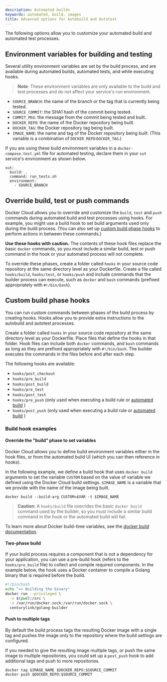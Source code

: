 ```yaml
---
description: Automated builds
keywords: automated, build, images
title: Advanced options for Autobuild and Autotest
---
```


The following options allow you to customize your automated build and automated test processes.

## Environment variables for building and testing

Several utility environment variables are set by the build process, and are
available during automated builds, automated tests, and while executing
hooks.

> **Note**: These environment variables are only available to the build and test
processes and do not affect your service's run environment.

* `SOURCE_BRANCH`: the name of the branch or the tag that is currently being tested.
* `SOURCE_COMMIT`: the SHA1 hash of the commit being tested.
* `COMMIT_MSG`: the message from the commit being tested and built.
* `DOCKER_REPO`: the name of the Docker repository being built.
* `DOCKER_TAG`: the Docker repository tag being built.
* `IMAGE_NAME`: the name and tag of the Docker repository being built. (This variable is a combination of `DOCKER_REPO`:`DOCKER_TAG`.)

If you are using these build environment variables in a
`docker-compose.test.yml` file for automated testing, declare them in your `sut`
service's environment as shown below.

```none
sut:
  build: .
  command: run_tests.sh
  environment:
    - SOURCE_BRANCH
```

## Override build, test or push commands

Docker Cloud allows you to override and customize the `build`, `test` and `push`
commands during automated build and test processes using hooks. For example, you
might use a build hook to set build arguments used only during the build
process. (You can also set up [custom build phase hooks](#custom-build-phase-hooks) to perform actions in between these commands.)

**Use these hooks with caution.** The contents of these hook files replace the
basic `docker` commands, so you must include a similar build, test or push
command in the hook or your automated process will not complete.

To override these phases, create a folder called `hooks` in your source code
repository at the same directory level as your Dockerfile. Create a file called
`hooks/build`, `hooks/test`, or `hooks/push` and include commands that the
builder process can execute, such as `docker` and `bash` commands (prefixed appropriately with `#!/bin/bash`).

## Custom build phase hooks

You can run custom commands between phases of the build process by creating
hooks. Hooks allow you to provide extra instructions to the autobuild and
autotest processes.

Create a folder called `hooks` in your source code repository at the same
directory level as your Dockerfile. Place files that define the hooks in that
folder. Hook files can include both `docker` commands, and `bash` commands as long as they are prefixed appropriately with `#!/bin/bash`. The builder executes the commands in the files before and after each step.

The following hooks are available:

* `hooks/post_checkout`
* `hooks/pre_build`
* `hooks/post_build`
* `hooks/pre_test`
* `hooks/post_test`
* `hooks/pre_push` (only used when executing a build rule or [automated build](automated-build.md) )
* `hooks/post_push` (only used when executing a build rule or [automated build](automated-build.md) )

### Build hook examples

#### Override the "build" phase to set variables

Docker Cloud allows you to define build environment variables either in the hook files, or from the automated build UI (which you can then reference in hooks).

In the following example, we define a build hook that uses `docker build` arguments to set the variable `CUSTOM` based on the value of variable we defined using the Docker Cloud build settings. `$IMAGE_NAME` is a variable that we provide with the name of the image being built.

```none
docker build --build-arg CUSTOM=$VAR -t $IMAGE_NAME
```

> **Caution**: A `hooks/build` file overrides the basic `docker build` command
used by the builder, so you must include a similar build command in the hook or
the automated build will fail.

To learn more about Docker build-time variables, see the [docker build documentation](/engine/reference/commandline/build/#/set-build-time-variables---build-arg).

#### Two-phase build

If your build process requires a component that is not a dependency for your application, you can use a pre-build hook (refers to the `hooks/pre_build` file) to collect and compile required components. In the example below, the hook uses a Docker container to compile a Golang binary that is required before the build.

```bash
#!/bin/bash
echo "=> Building the binary"
docker run --privileged \
  -v $(pwd):/src \
  -v /var/run/docker.sock:/var/run/docker.sock \
  centurylink/golang-builder
```

#### Push to multiple tags

By default the build process tags the resulting Docker image with a single tag and pushes the image only to the repository where the build settings are configured.

If you needed to give the resulting image multiple tags, or push the same image to multiple repositories, you could set up a `post_push` hook to add additional tags and push to more repositories.

```none
docker tag $IMAGE_NAME $DOCKER_REPO:$SOURCE_COMMIT
docker push $DOCKER_REPO:$SOURCE_COMMIT
```
